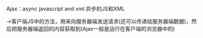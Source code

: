 Ajax：async javascript and xml 异步的JS和XML

->客户端JS中的方法，用来向服务器端发送请求(还可以传递给服务器端数据)，然后把服务器端返回的内容获取到(Ajax一般是运行在客户端的浏览器中的)
